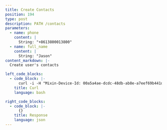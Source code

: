 ```yaml
---
title: Create Contacts
position: 194
type: post
description: PATH /contacts
parameters:
  - name: phone
    content: |
      String: "+8613800013800"
  - name: full_name
    content: |
      String: "Jason"
content_markdown: |-
  Create user's contacts

left_code_blocks:
  - code_block: |-
      curl -i -H "Mixin-Device-Id: 00a5a4ae-dcdc-48db-ab8e-a7eef69b441d" -H "Content-Type: application/json" -H "Authorization: Bearer eyJhbGciOiJSUzUxMiIsInR5cCI6IkpXVCJ9.eyJleHAiOjE1MzMxMTQyMjEsImlhdCI6MTUyNTMzODIyMSwianRpIjoiYTVhZGQ1ZmUtMzYxNC00OWQ0LWExZWQtMDE3YWMyYzllMGFlIiwic2lkIjoiYTM0YzA3YTktNzU1ZC00YjU0LTk0YzUtZTQ1ZTlhMmRkNDNlIiwic2lnIjoiMDQ1ZjZiYjVlMjI5ZDExZTA2ZmI4ZjlkNTYzODQ2N2Y0NzljZjhkY2U4MjhmZjAxZjJjODFiYjEzZjVjOWVkYSIsInVpZCI6IjA2YWVkMWUzLWJkNzctNGE1OS05OTFhLTViYjVhZTZmYmIwOSJ9.GnUBKqkqz6RTWnwtBjSdQnCVecTrYziTUPC0sVVd4_5OWcQ4JbGk01jQ8vFUD-6UW0F-Q6JxQ3L44sDa7smQMxzJaW1C3ihciMKiuqk1J2gXV4395t1Lb8jsKbs-ggBSoZsuJgtOm55_nKm0ZvpcXUJbicBjq6R8tbWbHVuU_Ec" "https://api.mixin.one/contacts" -X POST --data '[{"full_name":"Around World","phone":"+8613800013800"}]'
    title: Curl
    language: bash

right_code_blocks:
  - code_block: |-
      {}
    title: Response
    language: json
---
```

